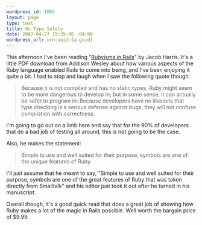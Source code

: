 ```yaml
--- 
wordpress_id: 1065
layout: page
type: text
title: On Type Safety
date: 2007-04-27 15:25:00 -04:00
wordpress_url: urn:uuid:{a.guid}
---
```

<p>This afternoon I've been reading "<a href="http://www.informit.com/bookstore/product.asp?isbn=9780321474070&amp;rl=1">Rubyisms in Rails</a>" by Jacob Harris.  It's a little PDF download from Addison Wesley about how various aspects of the Ruby language enabled Rails to come into being, and I've been enjoying it quite a bit.  I had to stop and laugh when I saw the following quote though:</p>

<blockquote>
    <p>Because it is not compiled and has no static types, Ruby might seem to be more dangerous to develop in; but in some sense, it can actually be safer to program in: Because developers have no illusions that type checking is a serious defense against bugs, they will not confuse compilation with correctness.</p>
</blockquote>

<p>I'm going to go out on a limb here and say that for the 90% of developers that do a bad job of testing all around, this is not going to be the case.</p>

<p>Also, he makes the statement:</p>

<blockquote>
    <p>Simple to use and well suited for their purpose, symbols are one of the unique features of Ruby.</p>
</blockquote>

<p>I'll just assume that he meant to say, "Simple to use and well suited for their purpose, symbols are one of the great features of Ruby that was taken directly from Smalltalk" and his editor just took it out after he turned in his manuscript.</p>

<p>Overall though, it's a good quick read that does a great job of showing how Ruby makes a lot of the magic in Rails possible.  Well worth the bargain price of $9.99.</p>
